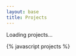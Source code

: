 ```yaml
---
layout: base
title: Projects
---
```


<div id="main" class="transparent">
<div id="projects-container">Loading projects...</div>
</div>

{% javascript projects %}